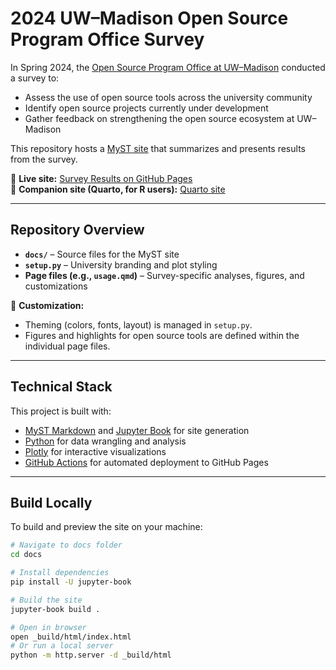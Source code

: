# 2024 UW–Madison Open Source Program Office Survey

In Spring 2024, the [Open Source Program Office at UW–Madison](https://ospo.wisc.edu/) conducted a survey to:  

- Assess the use of open source tools across the university community  
- Identify open source projects currently under development  
- Gather feedback on strengthening the open source ecosystem at UW–Madison  

This repository hosts a [MyST site](https://mystmd.org) that summarizes and presents results from the survey.  

📍 **Live site:** [Survey Results on GitHub Pages](https://uw-madison-dsi.github.io/open_source_survey_results_myst/)  
📍 **Companion site (Quarto, for R users):** [Quarto site](https://uw-madison-dsi.github.io/open_source_survey_results/)

---

## Repository Overview

- **`docs/`** – Source files for the MyST site  
- **`setup.py`** – University branding and plot styling  
- **Page files (e.g., `usage.qmd`)** – Survey-specific analyses, figures, and customizations  

🔧 **Customization:**  
- Theming (colors, fonts, layout) is managed in `setup.py`.  
- Figures and highlights for open source tools are defined within the individual page files.  

---

## Technical Stack

This project is built with:  
- [MyST Markdown](https://mystmd.org/) and [Jupyter Book](https://jupyterbook.org/) for site generation  
- [Python](https://www.python.org/) for data wrangling and analysis  
- [Plotly](https://plotly.com/python/) for interactive visualizations  
- [GitHub Actions](https://docs.github.com/actions) for automated deployment to GitHub Pages  

---

## Build Locally

To build and preview the site on your machine:

```bash
# Navigate to docs folder
cd docs

# Install dependencies
pip install -U jupyter-book

# Build the site
jupyter-book build .

# Open in browser
open _build/html/index.html
# Or run a local server
python -m http.server -d _build/html
